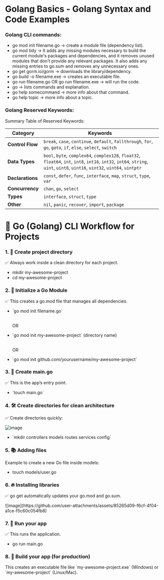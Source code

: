 
<h1>Golang Basics - Golang Syntax and Code Examples</h1>


<h3>Golang CLI commands:</h3>

<ul>
  <li>go mod init filename.go -> create a module file (dependency list). </li>
  <li>go mod tidy -> It adds any missing modules necessary to build the current module's
					packages and dependencies, and it removes unused modules that
					don't provide any relevant packages. It also adds any missing entries
					to go.sum and removes any unnecessary ones. </li>
  <li> go get gorm.io/gorm -> downloads the library/dependency. </li>
  <li> go build -o filename.exe -> creates an executable file. </li>
  <li> go run filename.go OR go run filename.exe -> will run the code. </li>
  <li> go -> lists commands and explanation. </li>
  <li> go help somecommand -> more info about that command. </li>
  <li>go help topic -> more info about a topic. </li>
</ul>

<h3>Golang Reserved Keywords:</h3>

Summary Table of Reserved Keywords:

| **Category**          | **Keywords**                                                                                                                                      |
|-----------------------|---------------------------------------------------------------------------------------------------------------------------------------------------|
| **Control Flow**      | `break`, `case`, `continue`, `default`, `fallthrough`, `for`, `go`, `goto`, `if`, `else`, `select`, `switch`                                      |
| **Data Types**        | `bool`, `byte`, `complex64`, `complex128`, `float32`, `float64`, `int`, `int8`, `int16`, `int32`, `int64`, `string`, `uint`, `uint8`, `uint16`, `uint32`, `uint64`, `uintptr` |
| **Declarations**      | `const`, `defer`, `func`, `interface`, `map`, `struct`, `type`, `var`                                                                             |
| **Concurrency**       | `chan`, `go`, `select`                                                                                                                            |
| **Types**             | `interface`, `struct`, `type`                                                                                                                     |
| **Other**             | `nil`, `panic`, `recover`, `import`, `package`

<h1>🎯 Go (Golang) CLI Workflow for Projects</h1>

<h3>1. 📁 Create project directory</h3>
<p>✅ Always work inside a clean directory for each project.</p>

<ul>
<li>mkdir my-awesome-project</li>
<li>cd my-awesome-project</li>
</ul>

<h3>2. 🧩 Initialize a Go Module</h3>
<p>✅ This creates a go.mod file that manages all dependencies.</p>
<ul>
<li>`go mod init filename.go`</li>
<br>
<p>OR</p>
<li>`go mod init my-awesome-project` (directory name)</li>
<br>
<p>OR</p>
<li>`go mod init github.com/yourusername/my-awesome-project`</li>
</ul>

<h3>3. 📄 Create main.go</h3>

<p>✅ This is the  app’s entry point.</p>
<ul>
	<li>`touch main.go`</li>
</ul>

<h3>4. 🛠️ Create directories for clean architecture</h3>
<p>✅ Create directories quickly:</p>

![image](https://github.com/user-attachments/assets/e854db07-b5a3-49cc-9ca2-0d07282a0a19)

<ul>
<li>`mkdir controllers models routes services config`</li>
</ul>

<h3>5. 📚 Adding files</h3>
<p>Example to create a new Go file inside models:</p>
<ul>
<li>touch models/user.go
</li>
</ul>

<h3>6. 🔥 Installing libraries</h3>
<p>✅ go get automatically updates your go.mod and go.sum.</p>
![image](https://github.com/user-attachments/assets/85265d09-f6cf-4f04-a1ce-f5c60c054fb8)

<h3>7. 🧪 Run your app</h3>
<p>✅ This runs the application.</p>
<ul>
<li>go run main.go</li>
</ul>

<h3>8. 🚀 Build your app (for production)</h3>
<p>This creates an executable file like `my-awesome-project.exe` (Windows) or `my-awesome-project` (Linux/Mac).</p>
